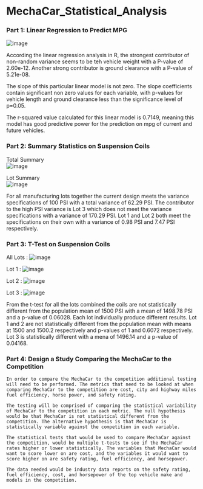 # MechaCar_Statistical_Analysis
### Part 1: Linear Regression to Predict MPG

![image](https://user-images.githubusercontent.com/111200771/215296608-13ff20bb-1541-4537-8784-a795be9e8bba.png)

   According the linear regression analysis in R, the strongest contributor of non-random variance seems to be teh vehicle weight with a P-value of 2.60e-12. Another strong contributor is ground clearance with a P-value of 5.21e-08. 

   The slope of this particular linear model is not zero. The slope coefficients contain significant non zero values for each variable, with p-values for vehicle length and ground clearance less than the significance level of p=0.05. 

   The r-squared value calculated for this linear model is 0.7149, meaning this model has good predictive power for the prediction on mpg of current and future vehicles.
    
### Part 2: Summary Statistics on Suspension Coils
   Total Summary   
![image](https://user-images.githubusercontent.com/111200771/215297836-1200c366-eeb5-4370-bd8b-71d3b37a5c97.png)

   Lot Summary    
![image](https://user-images.githubusercontent.com/111200771/215297833-198ef51e-be95-4b19-aa09-09fa205fa05e.png)


   For all manufacturing lots together the current design meets the variance specifications of 100 PSI with a total variance of 62.29 PSI. The contributor to the high PSI variance is Lot 3 which does not meet the variance specifications with a variance of 170.29 PSI. Lot 1 and Lot 2 both meet the specifications on their own with a variance of 0.98 PSI and 7.47 PSI respectively.

### Part 3: T-Test on Suspension Coils
All Lots :
![image](https://user-images.githubusercontent.com/111200771/215298993-e9d73d2c-8694-408c-bac4-23c44acc958f.png)

Lot 1 :
![image](https://user-images.githubusercontent.com/111200771/215298982-f6189362-9963-4c74-8e06-5218c6bc22b1.png)

Lot 2 :
![image](https://user-images.githubusercontent.com/111200771/215298900-cc5bc029-6954-4cf4-9253-76d94f2dcdbf.png)

Lot 3 :
![image](https://user-images.githubusercontent.com/111200771/215298905-93091f7f-91c8-4c5d-9156-00b14a4b2817.png)

   From the t-test for all the lots combined the coils are not statistically different from the population mean of 1500 PSI with a mean of 1498.78 PSI and a p-value of 0.06028. Each lot individually produce different results. Lot 1 and 2 are not statistically different from the population mean with means at 1500 and 1500.2 respectively and p-values of 1 and 0.6072 respectively. Lot 3 is statistically different with a mena of 1496.14 and a p-value of 0.04168. 
    
    
### Part 4: Design a Study Comparing the MechaCar to the Competition
    In order to compare the MechaCar to the competition additional testing will need to be performed. The metrics that need to be looked at when comparing MechaCar to the competition are cost, city and highway miles fuel efficiency, horse power, and safety rating. 

    The testing will be comprised of comparing the statistical variability of MechaCar to the competition in each metric. The null hypothesis would be that MechaCar is not statistical different from the competition. The alternative hypothesis is that MechaCar is statistically variable against the competition in each variable.

    The statistical tests that would be used to compare MechaCar against the competition, would be multiple t-tests to see if the MechaCar rates higher or lower statistically. The variables that MechaCar would want to score lower on are cost, and the variables it would want to score higher on are safety rating, fuel efficiency, and horsepower. 

    The data needed would be industry data reports on the safety rating, fuel efficiency, cost, and horsepower of the top vehicle make and models in the competition. 
